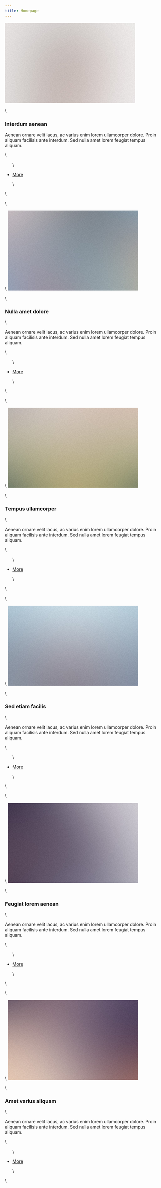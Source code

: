 ```yaml
---
title: Homepage
---
```

<article>

   <a href="#" class="image"><img src="assets/images/pic01.jpg" alt="" /></a>

\    <h3>Interdum aenean</h3>

   <p>Aenean ornare velit lacus, ac varius enim lorem ullamcorper dolore. Proin aliquam facilisis ante interdum. Sed nulla amet lorem feugiat tempus aliquam.</p>

\    <ul class="actions">

\    <li><a href="#" class="button">More</a></li>

\    </ul>

\    </article>

\    <article>

\    <a href="#" class="image"><img src="assets/images/pic02.jpg" alt="" /></a>

\    <h3>Nulla amet dolore</h3>

\    <p>Aenean ornare velit lacus, ac varius enim lorem ullamcorper dolore. Proin aliquam facilisis ante interdum. Sed nulla amet lorem feugiat tempus aliquam.</p>

\    <ul class="actions">

\    <li><a href="#" class="button">More</a></li>

\    </ul>

\    </article>

\    <article>

\    <a href="#" class="image"><img src="assets/images/pic03.jpg" alt="" /></a>

\    <h3>Tempus ullamcorper</h3>

\    <p>Aenean ornare velit lacus, ac varius enim lorem ullamcorper dolore. Proin aliquam facilisis ante interdum. Sed nulla amet lorem feugiat tempus aliquam.</p>

\    <ul class="actions">

\    <li><a href="#" class="button">More</a></li>

\    </ul>

\    </article>

\    <article>

\    <a href="#" class="image"><img src="assets/images/pic04.jpg" alt="" /></a>

\    <h3>Sed etiam facilis</h3>

\    <p>Aenean ornare velit lacus, ac varius enim lorem ullamcorper dolore. Proin aliquam facilisis ante interdum. Sed nulla amet lorem feugiat tempus aliquam.</p>

\    <ul class="actions">

\    <li><a href="#" class="button">More</a></li>

\    </ul>

\    </article>

\    <article>

\    <a href="#" class="image"><img src="assets/images/pic05.jpg" alt="" /></a>

\    <h3>Feugiat lorem aenean</h3>

\    <p>Aenean ornare velit lacus, ac varius enim lorem ullamcorper dolore. Proin aliquam facilisis ante interdum. Sed nulla amet lorem feugiat tempus aliquam.</p>

\    <ul class="actions">

\    <li><a href="#" class="button">More</a></li>

\    </ul>

\    </article>

\    <article>

\    <a href="#" class="image"><img src="assets/images/pic06.jpg" alt="" /></a>

\    <h3>Amet varius aliquam</h3>

\    <p>Aenean ornare velit lacus, ac varius enim lorem ullamcorper dolore. Proin aliquam facilisis ante interdum. Sed nulla amet lorem feugiat tempus aliquam.</p>

\    <ul class="actions">

\    <li><a href="#" class="button">More</a></li>

\    </ul>

\    </article>
